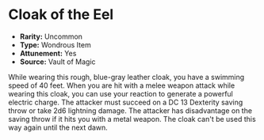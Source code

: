 # Cloak of the Eel

- **Rarity:** Uncommon
- **Type:** Wondrous Item
- **Attunement:** Yes
- **Source:** Vault of Magic

While wearing this rough, blue-gray leather cloak, you have a swimming speed of 40 feet. When you are hit with a melee weapon attack while wearing this cloak, you can use your reaction to generate a powerful electric charge. The attacker must succeed on a DC 13 Dexterity saving throw or take 2d6 lightning damage. The attacker has disadvantage on the saving throw if it hits you with a metal weapon. The cloak can't be used this way again until the next dawn.
